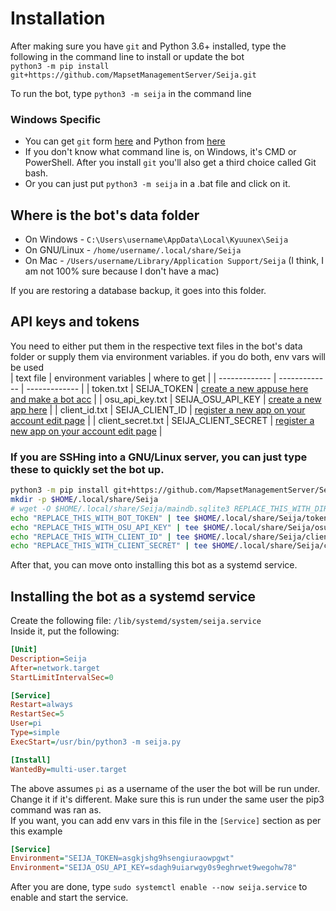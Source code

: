 # Installation
After making sure you have `git` and Python 3.6+ installed, 
type the following in the command line to install or update the bot  
`python3 -m pip install git+https://github.com/MapsetManagementServer/Seija.git`  

To run the bot, type `python3 -m seija` in the command line  

### Windows Specific
+ You can get `git` form [here](https://git-scm.com/downloads) 
and Python from [here](https://www.python.org/downloads/windows/)  
+ If you don't know what command line is, on Windows, it's CMD or PowerShell. 
After you install `git` you'll also get a third choice called Git bash. 
+ Or you can just put `python3 -m seija` in a .bat file and click on it.

## Where is the bot's data folder
+ On Windows - `C:\Users\username\AppData\Local\Kyuunex\Seija`
+ On GNU/Linux - `/home/username/.local/share/Seija`
+ On Mac - `/Users/username/Library/Application Support/Seija` (I think, I am not 100% sure because I don't have a mac)

If you are restoring a database backup, it goes into this folder.

## API keys and tokens
You need to either put them in the respective text files in the bot's data folder or 
supply them via environment variables. if you do both, env vars will be used  
| text file  | environment variables | where to get |
| ------------- | ------------- | ------------- |
| token.txt  | SEIJA_TOKEN  | [create a new appuse here and make a bot acc](https://discord.com/developers/applications/) |
| osu_api_key.txt  | SEIJA_OSU_API_KEY  | [create a new app here](https://osu.ppy.sh/p/api/) |
| client_id.txt  | SEIJA_CLIENT_ID  | [register a new app on your account edit page](https://osu.ppy.sh/home/account/edit) |
| client_secret.txt  | SEIJA_CLIENT_SECRET  | [register a new app on your account edit page](https://osu.ppy.sh/home/account/edit) |

### If you are SSHing into a GNU/Linux server, you can just type these to quickly set the bot up.

```sh
python3 -m pip install git+https://github.com/MapsetManagementServer/Seija.git
mkdir -p $HOME/.local/share/Seija
# wget -O $HOME/.local/share/Seija/maindb.sqlite3 REPLACE_THIS_WITH_DIRECT_FILE_LINK # only do if you are restoring a backup
echo "REPLACE_THIS_WITH_BOT_TOKEN" | tee $HOME/.local/share/Seija/token.txt
echo "REPLACE_THIS_WITH_OSU_API_KEY" | tee $HOME/.local/share/Seija/osu_api_key.txt
echo "REPLACE_THIS_WITH_CLIENT_ID" | tee $HOME/.local/share/Seija/client_id.txt
echo "REPLACE_THIS_WITH_CLIENT_SECRET" | tee $HOME/.local/share/Seija/client_secret.txt
```

After that, you can move onto installing this bot as a systemd service. 

## Installing the bot as a systemd service

Create the following file: `/lib/systemd/system/seija.service`  
Inside it, put the following:
```ini
[Unit]
Description=Seija
After=network.target
StartLimitIntervalSec=0

[Service]
Restart=always
RestartSec=5
User=pi
Type=simple
ExecStart=/usr/bin/python3 -m seija.py

[Install]
WantedBy=multi-user.target
```

The above assumes `pi` as a username of the user the bot will be run under. Change it if it's different. 
Make sure this is run under the same user the pip3 command was ran as.  
If you want, you can add env vars in this file in the `[Service]` section as per this example
```ini
[Service]
Environment="SEIJA_TOKEN=asgkjshg9hsengiuraowpgwt"
Environment="SEIJA_OSU_API_KEY=sdagh9uiarwgy0s9eghrwet9wegohw78"
```  

After you are done, type `sudo systemctl enable --now seija.service` to enable and start the service.
